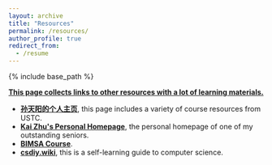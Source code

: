 ```yaml
---
layout: archive
title: "Resources"
permalink: /resources/
author_profile: true
redirect_from:
  - /resume
---
```


{% include base_path %}

**<u>This page collects links to other resources with a lot of learning materials.</u>**

* **[孙天阳的个人主页](https://tysunseven.github.io/)**, this page includes a variety of course resources from USTC.
* **[Kai Zhu's Personal Homepage](https://mmkaymath.github.io/KaiZhu2003.github.io/)**, the personal homepage of one of my outstanding seniors.
* **[BIMSA Course](https://bimsa.net:10000/course.php)**.
* **[csdiy.wiki](https://csdiy.wiki/en/)**, this is a self-learning guide to computer science.
